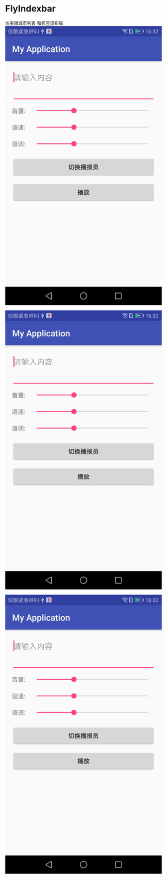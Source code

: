 # FlyIndexbar
仿美团城市列表 和标签流布局
![image](https://github.com/iamlfc/MyTestQcr_Tts/blob/master/app/src/main/res/mipmap-hdpi/img_bd_voice.png )  

![image](https://github.com/iamlfc/MyTestQcr_Tts/blob/master/app/src/main/res/mipmap-hdpi/img_bd_voice.png )  

![image](https://github.com/iamlfc/MyTestQcr_Tts/blob/master/app/src/main/res/mipmap-hdpi/img_bd_voice.png )  
